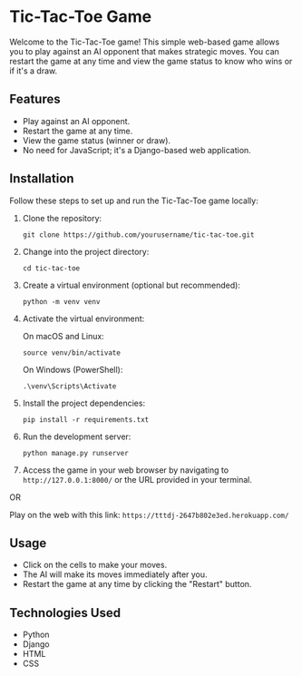 # Tic-Tac-Toe Game

Welcome to the Tic-Tac-Toe game! This simple web-based game allows you to play against an AI opponent that makes strategic moves. You can restart the game at any time and view the game status to know who wins or if it's a draw.

## Features

- Play against an AI opponent.
- Restart the game at any time.
- View the game status (winner or draw).
- No need for JavaScript; it's a Django-based web application.

## Installation

Follow these steps to set up and run the Tic-Tac-Toe game locally:

1. Clone the repository:

   ```shell
   git clone https://github.com/yourusername/tic-tac-toe.git
   ```

2. Change into the project directory:

   ```shell
   cd tic-tac-toe
   ```

3. Create a virtual environment (optional but recommended):

   ```shell
   python -m venv venv
   ```

4. Activate the virtual environment:

   On macOS and Linux:

   ```shell
   source venv/bin/activate
   ```

   On Windows (PowerShell):

   ```shell
   .\venv\Scripts\Activate
   ```

5. Install the project dependencies:

   ```shell
   pip install -r requirements.txt
   ```

6. Run the development server:

   ```shell
   python manage.py runserver
   ```

7. Access the game in your web browser by navigating to `http://127.0.0.1:8000/` or the URL provided in your terminal.

OR

Play on the web with this link:
`https://tttdj-2647b802e3ed.herokuapp.com/`

## Usage

- Click on the cells to make your moves.
- The AI will make its moves immediately after you.
- Restart the game at any time by clicking the "Restart" button.

## Technologies Used

- Python
- Django
- HTML
- CSS
